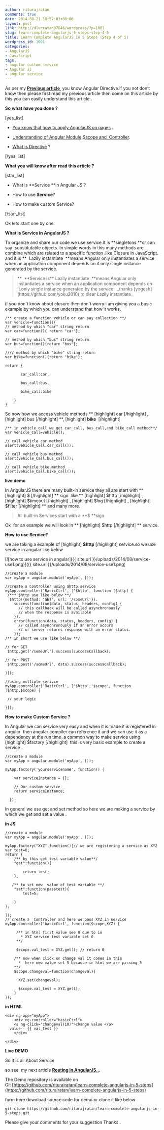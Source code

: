 ```yaml
---
author: riturajratan
comments: true
date: 2014-08-21 18:57:03+00:00
layout: post
link: http://dlurratan37846/wordpress/?p=1001
slug: learn-complete-angularjs-5-steps-step-4-5
title: Learn Complete AngularJS in 5 Steps (Step 4 of 5)
wordpress_id: 1001
categories:
- AngularJS
- JavaScript
tags:
- angular custom service
- Angular Js
- angular service
---
```


As per my [**Previous article** ](http://maddyzone.com/javascript/learn-complete-angularjs-5-steps-step-3-5) you know Angular Directive.if you not don’t know then please first read my previous article then come on this article by this you can easily understand this article .




**So** **what have you done** **?**


[yes_list]



	
  * [You know that how to apply AngularJS on pages](http://maddyzone.com/javascript/learn-complete-angularjs-in-5-steps-part-1) .

	
  * [Understanding of Angular Module,$scope and  Controller](http://maddyzone.com/javascript/learn-complete-angularjs-5-steps-step-2-5).

	
  * [What is Directive](http://maddyzone.com/javascript/learn-complete-angularjs-5-steps-step-3-5) ?


[/yes_list]

**What you will know after read this article ?**

[star_list]



	
  * What is **Service **in Angular JS ?

	
  * How to use **Service**?

	
  * How to make custom Service?


[/star_list]

Ok lets start one by one.

**What is Service in AngularJS ?**

To organize and share our code we use service.It is **singletons **or can say  substitutable objects. In simple words in this many methods are combine which are related to a specific function .like Closure in JavaScript. and it is **  Lazily instantiate  **means Angular only instantiates a service when an application component depends on it.only single instance generated by the service.


<blockquote>**  **Service is** Lazily instantiate  **means Angular only instantiates a service when an application component depends on it.only single instance generated by the service.  _thanks [yogesh](https://github.com/yoku2010) to clear Lazily instantiate_</blockquote>


if you don't know about closure then don't worry i am giving you a basic example by which you can understand that how it works.

    
    /** create a function vehicle or can say collection **/
    var vehicle=function(){
    // method by which "car" string return  
    var car=function(){ return "car"};
    
    // method by which "bus" string return  
    var bus=function(){return "bus"};
    
    //// method by which "bike" string return  
    var bike=function(){return "bike"};
    
    return {
    
           car_call:car,
    
           bus_call:bus,
    
           bike_call:bike
    
        }
    }


So now how we access vehicle methods ** [highlight] car [/highlight] **,** [highlight] bus [/highlight] **, [highlight] **bike**  [/highlight]

    
    /** in vehicle_call we get car_call, bus_call,and bike_call method**/
    var vehicle_Call=vehicle();
    
    // call vehicle car method
    alert(vehicle_Call.car_call());
    
    // call vehicle bus method
    alert(vehicle_Call.bus_call());
    
    // call vehicle bike method
    alert(vehicle_Call.bike_call());


**live demo**

In AngularJS there are many built-in service they all are start with ** [highlight] $ [/highlight] ** sign .like ** [highlight] $http [/highlight] , [highlight] $timeout [/highlight] , [highlight] $log [/highlight] , [highlight] $filter [/highlight] ** and many more.


<blockquote>All built-in Services start with a **$ **sign</blockquote>


Ok  for an example we will look in ** [highlight] $http [/highlight] ** service.

**How to use Service?**

we are taking a example of [highlight] **$http** [/highlight] service.so we use service in angular like below

[![how to use service in angular]({{ site.url }}/uploads/2014/08/service-use1.png)]({{ site.url }}/uploads/2014/08/service-use1.png)



    
    //create a module
    var myApp = angular.module('myApp', []);
     
    //create a Controller using $http service
    myApp.controller('BasicCtrl', ['$http', function ($http) {
     /*** $http use like below **/
      $http({method: 'GET', url: '/someUrl'}).
        success(function(data, status, headers, config) {
          // this callback will be called asynchronously
          // when the response is available
        }).
        error(function(data, status, headers, config) {
          // called asynchronously if an error occurs
          // or server returns response with an error status.
        });
    /** in short we use like below **/
    
    // for GET
     $http.get('/someUrl').success(successCallback);
    
    // for POST 
     $http.post('/someUrl', data).success(successCallback);
    
    }]);
    
    //using multiple serivce
    myApp.controller('BasicCtrl', ['$http','$scope', function ($http,$scope) {
     
     // your logic 
    
    }]);
    


**How to make Custom Service ?**

In Angular we can service very easy and when it is made it is registered in angular  then angular compiler can reference it and we can use it as a dependency at the run time .a common way to make service using [highlight] $factory [/highlight]  this is very basic example to create a service .

    
    //create a module
    var myApp = angular.module('myApp', []);
    
    myApp.factory('yourservicename', function() {
        
        var serviceInstance = {};
    
        // Our custom service
        return serviceInstance;
    
      });


In general we use get and set method so here we are making a service by which we get and set a value .

**in JS**

    
    //create a module
    var myApp = angular.module('myApp', []);
    
    myApp.factory("XYZ",function(){// we are registering a service as XYZ 
    var test=0;
    return {
        /** by this get test variable value**/
        "get":function(){
    
            return test;
        },
    
       /** to set new  value of test variable **/
        "set":function(passtest){
            test=5;
    
        }
    };
    
    });
    // create a  Controller and here we pass XYZ in service 
    myApp.controller('basicCtrl', function($scope,XYZ) {
         
         /** in html first value see 0 due to in
           * XYZ service test variable set 0 
         **/
         
         $scope.val_test = XYZ.get(); // return 0
    
        /** now when click on change val it comes in this 
          *  here new value set 5 because in html we are passing 5
        **/  
        $scope.changeval=function(changeval){
        
          XYZ.set(changeval);
        
          $scope.val_test = XYZ.get();    
        }  
    });


**in HTML**

    
    <div ng-app="myApp">
        <div ng-controller="basicCtrl">
        <a ng-click="changeval(10)">change value </a>
      value-- {{ val_test }}
        </div>
    
    </div>
    


**Live DEMO**


So it is all About Service

so see  my next article **[Routing in AngularJS..](http://maddyzone.com/angularjs/javascript/learn-complete-angularjs-5-steps-step-5-5).**


The Demo repository is available on Git [https://github.com/riturajratan/learn-complete-angularjs-in-5-steps](https://github.com/riturajratan/learn-complete-angularjs-in-5-steps)




form here download source code for demo or clone it like below




    
    git clone https://github.com/riturajratan/learn-complete-angularjs-in-5-steps.git


Please give your comments for your suggestion Thanks .
